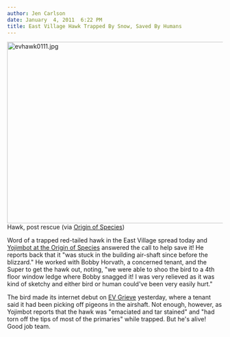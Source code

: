 ```yaml
---
author: Jen Carlson
date: January  4, 2011  6:22 PM
title: East Village Hawk Trapped By Snow, Saved By Humans
---
```


<p><span class="mt-enclosure mt-enclosure-image" style="display: inline;"> <img alt="evhawk0111.jpg" src="https://web.archive.org/web/20110628185216im_/http://gothamist.com/attachments/arts_jen/evhawk0111.jpg" width="640" height="424" class="image-none"> </span><br>
<span class="photo_caption">Hawk, post rescue (via <a href="https://web.archive.org/web/20110628185216/http://yojimbot.blogspot.com/2011/01/it-takes-east-village.html">Origin of Species</a>)</span></p>

<p>Word of a trapped red-tailed hawk in the East Village spread today and <a href="https://web.archive.org/web/20110628185216/http://yojimbot.blogspot.com/2011/01/it-takes-east-village.html">Yojimbot at the Origin of Species</a> answered the call to help save it! He reports back that it &quot;was stuck in the building air-shaft since before the blizzard.&quot; He worked with Bobby Horvath, a concerned tenant, and the Super to get the hawk out, noting, &quot;we were able to shoo the bird to a 4th floor window ledge where Bobby snagged it! I was very relieved as it was kind of sketchy and either bird or human could&apos;ve been very easily hurt.&quot; </p>

<p>The bird made its internet debut on <a href="https://web.archive.org/web/20110628185216/http://evgrieve.com/2011/01/admiring-new-resident-on-east-third.html">EV Grieve</a> yesterday, where a tenant said it had been picking off pigeons in the airshaft. Not enough, however, as Yojimbot reports that the hawk was &quot;emaciated and tar stained&quot; and &quot;had torn off the tips of most of the primaries&quot; while trapped. But he&apos;s alive! Good job team.</p>